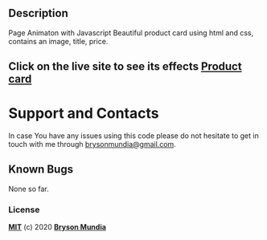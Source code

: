 <h1 align="center"></h1>


## Description
Page Animaton with Javascript
Beautiful product card using html and css, contains an image, title, price.


## Click on the live site to see its effects [Product card]()


# Support and Contacts
In case You have any issues using this code please do not hesitate to get in touch with me through brysonmundia@gmail.com.

## Known Bugs
None so far.


### License
**[MIT](./LICENSE)** (c) 2020 **[Bryson Mundia]()**